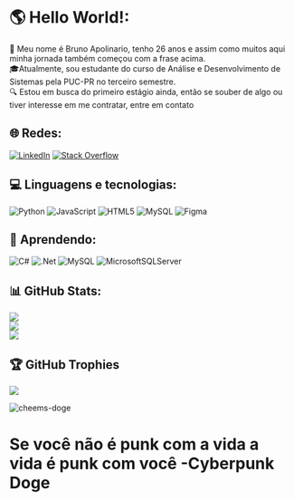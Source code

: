 # 🌎 Hello World!:
👋 Meu nome é Bruno Apolinario, tenho 26 anos e assim como muitos aqui minha jornada também começou com a frase acima.<br>🎓Atualmente, sou estudante do curso de Análise e Desenvolvimento de Sistemas pela PUC-PR no terceiro semestre.<br>🔍 Estou em busca do primeiro estágio ainda, então se souber de algo ou tiver interesse em me contratar, entre em contato<br>

## 🌐 Redes:
[![LinkedIn](https://img.shields.io/badge/LinkedIn-%230077B5.svg?logo=linkedin&logoColor=white)](https://linkedin.com/in/bruno-apolinario-b681b6265) [![Stack Overflow](https://img.shields.io/badge/-Stackoverflow-FE7A16?logo=stack-overflow&logoColor=white)](https://stackoverflow.com/users/23563428) 

## 💻 Linguagens e tecnologias: 
 ![Python](https://img.shields.io/badge/python-3670A0?style=for-the-badge&logo=python&logoColor=ffdd54) ![JavaScript](https://img.shields.io/badge/javascript-%23323330.svg?style=for-the-badge&logo=javascript&logoColor=%23F7DF1E) ![HTML5](https://img.shields.io/badge/html5-%23E34F26.svg?style=for-the-badge&logo=html5&logoColor=white)
 ![MySQL](https://img.shields.io/badge/mysql-%2300000f.svg?style=for-the-badge&logo=mysql&logoColor=white) ![Figma](https://img.shields.io/badge/figma-%23F24E1E.svg?style=for-the-badge&logo=figma&logoColor=white)

## 📖 Aprendendo:
![C#](https://img.shields.io/badge/c%23-%23239120.svg?style=for-the-badge&logo=csharp&logoColor=white) ![.Net](https://img.shields.io/badge/.NET-5C2D91?style=for-the-badge&logo=.net&logoColor=white) ![MySQL](https://img.shields.io/badge/mysql-%2300000f.svg?style=for-the-badge&logo=mysql&logoColor=white) ![MicrosoftSQLServer](https://img.shields.io/badge/Microsoft%20SQL%20Server-CC2927?style=for-the-badge&logo=microsoft%20sql%20server&logoColor=white)
## 📊 GitHub Stats:
![](https://github-readme-stats.vercel.app/api?username=brunoapolinariodev&theme=tokyonight&hide_border=false&include_all_commits=false&count_private=false)<br/>
![](https://github-readme-streak-stats.herokuapp.com/?user=brunoapolinariodev&theme=tokyonight&hide_border=false)<br/>
![](https://github-readme-stats.vercel.app/api/top-langs/?username=brunoapolinariodev&theme=tokyonight&hide_border=false&include_all_commits=false&count_private=false&layout=compact)

## 🏆 GitHub Trophies
![](https://github-profile-trophy.vercel.app/?username=brunoapolinariodev&theme=tokyonight&no-frame=false&no-bg=true&margin-w=4)

![cheems-doge](https://github.com/brunoapolinariodev/brunoapolinariodev/assets/123766303/1f582df3-c459-492e-80cf-841cd1756deb)
# Se você não é punk com a vida a vida é punk com você -Cyberpunk Doge



<!-- Proudly created with GPRM ( https://gprm.itsvg.in ) -->
